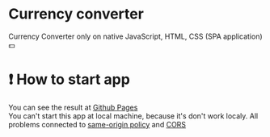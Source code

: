 # Currency converter
Currency Converter only on native JavaScript, HTML, CSS (SPA application) 💵

# ❗ How to start app  
You can see the result at [Github Pages](https://synteticcat.github.io/converter/)  
You can't start this app at local machine, because it's don't work localy. All problems connected to [same-origin policy](https://developer.mozilla.org/en-US/docs/Web/Security/Same-origin_policy) and [CORS](https://developer.mozilla.org/ru/docs/Web/HTTP/CORS)

